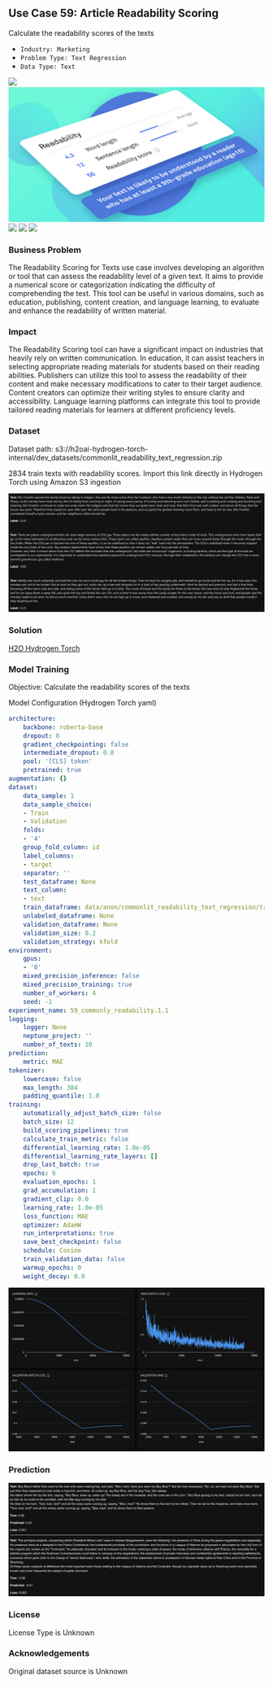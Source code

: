 ## Use Case 59: Article Readability Scoring

Calculate the readability scores of the texts

- `Industry: Marketing`
- `Problem Type: Text Regression`
- `Data Type: Text`

![](https://github.com/h2oai/ht-catalog/blob/646864e3c695f7c721514159bd6c59520dab7438/Assets/use-cases/texts_with_readability_scores/cover.png)
![](https://github.com/h2oai/ht-catalog/blob/646864e3c695f7c721514159bd6c59520dab7438/Assets/use-cases/texts_with_readability_scores/cover.jpg)
![](https://github.com/h2oai/ht-catalog/blob/646864e3c695f7c721514159bd6c59520dab7438/Assets/use-cases/texts_with_readability_scores/cover.jpeg)
![](https://github.com/h2oai/ht-catalog/blob/646864e3c695f7c721514159bd6c59520dab7438/Assets/use-cases/texts_with_readability_scores/cover.webp)
![](https://github.com/h2oai/ht-catalog/blob/646864e3c695f7c721514159bd6c59520dab7438/Assets/use-cases/texts_with_readability_scores/cover)

### Business Problem 

The Readability Scoring for Texts use case involves developing an algorithm or tool that can assess the readability level of a given text. It aims to provide a numerical score or categorization indicating the difficulty of comprehending the text. This tool can be useful in various domains, such as education, publishing, content creation, and language learning, to evaluate and enhance the readability of written material.

### Impact

The Readability Scoring tool can have a significant impact on industries that heavily rely on written communication. In education, it can assist teachers in selecting appropriate reading materials for students based on their reading abilities. Publishers can utilize this tool to assess the readability of their content and make necessary modifications to cater to their target audience. Content creators can optimize their writing styles to ensure clarity and accessibility. Language learning platforms can integrate this tool to provide tailored reading materials for learners at different proficiency levels.

### Dataset

Dataset path: s3://h2oai-hydrogen-torch-internal/dev_datasets/commonlit_readability_text_regression.zip

2834 train texts with readability scores. Import this link directly in Hydrogen Torch using Amazon S3 ingestion

![train data](https://github.com/h2oai/ht-catalog/blob/646864e3c695f7c721514159bd6c59520dab7438/Assets/use-cases/texts_with_readability_scores/train%20data.png)

### Solution

[H2O Hydrogen Torch](https://docs.h2o.ai/h2o-hydrogen-torch/)

### Model Training

Objective: Calculate the readability scores of the texts

Model Configuration (Hydrogen Torch yaml)

```yaml
architecture:
    backbone: roberta-base
    dropout: 0
    gradient_checkpointing: false
    intermediate_dropout: 0.0
    pool: '[CLS] token'
    pretrained: true
augmentation: {}
dataset:
    data_sample: 1
    data_sample_choice:
    - Train
    - Validation
    folds:
    - '4'
    group_fold_column: id
    label_columns:
    - target
    separator: ''
    test_dataframe: None
    text_column:
    - text
    train_dataframe: data/anon/commonlit_readability_text_regression/train.csv
    unlabeled_dataframe: None
    validation_dataframe: None
    validation_size: 0.2
    validation_strategy: kfold
environment:
    gpus:
    - '0'
    mixed_precision_inference: false
    mixed_precision_training: true
    number_of_workers: 4
    seed: -1
experiment_name: 59_commonly_readability.1.1
logging:
    logger: None
    neptune_project: ''
    number_of_texts: 10
prediction:
    metric: MAE
tokenizer:
    lowercase: false
    max_length: 384
    padding_quantile: 1.0
training:
    automatically_adjust_batch_size: false
    batch_size: 12
    build_scoring_pipelines: true
    calculate_train_metric: false
    differential_learning_rate: 1.0e-05
    differential_learning_rate_layers: []
    drop_last_batch: true
    epochs: 6
    evaluation_epochs: 1
    grad_accumulation: 1
    gradient_clip: 0.0
    learning_rate: 1.0e-05
    loss_function: MAE
    optimizer: AdamW
    run_interpretations: true
    save_best_checkpoint: false
    schedule: Cosine
    train_validation_data: false
    warmup_epochs: 0
    weight_decay: 0.0

```

![chart](https://github.com/h2oai/ht-catalog/blob/646864e3c695f7c721514159bd6c59520dab7438/Assets/use-cases/texts_with_readability_scores/chart.png)


### Prediction

![Predictions](https://github.com/h2oai/ht-catalog/blob/646864e3c695f7c721514159bd6c59520dab7438/Assets/use-cases/texts_with_readability_scores/Validation%20Predictions.png)

### License

License Type is Unknown

### Acknowledgements

Original dataset source is Unknown
